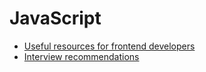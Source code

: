 # JavaScript

- [Useful resources for frontend developers](https://trapezoidal-fedora-125.notion.site/Useful-resources-for-frontend-developers-995e3b7e79f9420dada3a9f183f005cf)
- [Interview recommendations](https://trapezoidal-fedora-125.notion.site/Interview-recommendations-9d9069758bf3462cbe0b5626c286990a)
